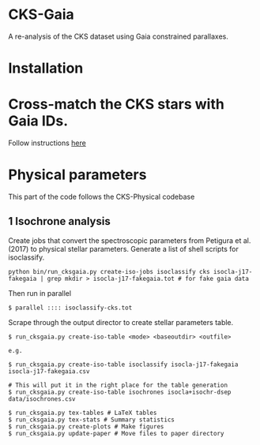 # CKS-Gaia

A re-analysis of the CKS dataset using Gaia constrained parallaxes.

# Installation

# Cross-match the CKS stars with Gaia IDs.

Follow instructions [here](docs/gaia-xmatch.md)

# Physical parameters

This part of the code follows the CKS-Physical codebase

## 1 Isochrone analysis

Create jobs that convert the spectroscopic parameters from Petigura et
al. (2017) to physical stellar parameters. Generate a list of shell scripts
for isoclassify.

```
python bin/run_cksgaia.py create-iso-jobs isoclassify cks isocla-j17-fakegaia | grep mkdir > isocla-j17-fakegaia.tot # for fake gaia data
```

Then run in parallel

```
$ parallel :::: isoclassify-cks.tot
```

Scrape through the output director to create stellar parameters table.

```
$ run_cksgaia.py create-iso-table <mode> <baseoutdir> <outfile>

e.g.

$ run_cksgaia.py create-iso-table isoclassify isocla-j17-fakegaia isocla-j17-fakegaia.csv

# This will put it in the right place for the table generation
$ run_cksgaia.py create-iso-table isochrones isocla+isochr-dsep data/isochrones.csv
```

```
$ run_cksgaia.py tex-tables # LaTeX tables
$ run_cksgaia.py tex-stats # Summary statistics
$ run_cksgaia.py create-plots # Make figures
$ run_cksgaia.py update-paper # Move files to paper directory
```

#
